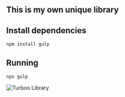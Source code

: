 ## This is my own unique library

## Install dependencies
```
npm install gulp
```


## Running
```
npx gulp
```


![Turboo Library](https://github.com/TurbooGhost/SASS/assets/61920916/7f9c475f-046f-492c-9e6d-99bcda629854)
